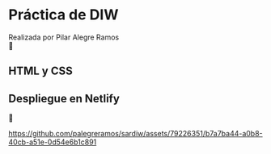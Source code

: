 # Práctica de DIW  

Realizada por Pilar Alegre Ramos  
🥇

## HTML y CSS

## Despliegue en Netlify

👀


https://github.com/palegreramos/sardiw/assets/79226351/b7a7ba44-a0b8-40cb-a51e-0d54e6b1c891


